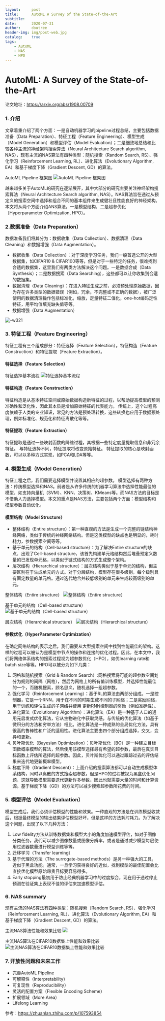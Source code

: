 ```yaml
---
layout:		post
title:      AutoML A Survey of the State-of-the-Art
subtitle:	
date:       2020-07-31
author:     doutree
header-img: img/post-web.jpg
catalog:    true
tags:
    - AutoML
    - NAS
    - HPO
---
```


# AutoML: A Survey of the State-of-the-Art

论文地址：https://arxiv.org/abs/1908.00709

### 1. 介绍

文章着重介绍了两个方面：一是自动机器学习的pipeline过程总结，主要包括数据准备（Data Preparation）、特征工程（Feature Engineering）、模型生成（Model Generation）和模型评估（Model Evaluation）；二是细致地总结和比较各种主流的神经架构搜索算法（Neural Architecture Search algorithm, NAS），现有主流的NAS算法有四种类型：随机搜索（Random Search, RS）、强化学习（Reinforcement Learning, RL）、进化算法（Evolutionary Algorithm, EA）和基于梯度下降（Gradient Descent, GD）的算法。

AutoML Pipeline 框架图
![AutoML Pipeline 框架图](/assets/15961859212238.jpg)

越来越多关于AutoML的研究在逐渐展开，其中大部分的研究主要关注神经架构搜索算法（Neural Architecture Search algorithm, NAS）。NAS算法旨在通过从预定义的搜索空间中选择和组合不同的基本组件来生成健壮且性能良好的神经架构。本文将从两个方面介绍ANS算法，一是模型结构，二是超参优化（Hyperparameter Optimization, HPO）。

### 2.数据准备（Data Preparation）

数据准备我们将其分为：数据收集（Data Collection）、数据清理（Data Cleaning）和数据增强（Data Augmentation）。

- 数据收集（Data Collection）：对于深度学习任务，我们一般首选公开的大型数据集，如CIFAR10 & CIFAR100等等，但是对于一些特定的任务，很难找到合适的数据集，这里我们有两类方法解决这个问题。一是数据合成（Data Synthesis）；二是数据搜索（Data Searching），这些都可以让你收集到合适的数据集。
- 数据清理（Data Cleaning）：在进入特征生成之前，必须预处理原始数据，因为存在许多类型的数据错误（例如，冗余，不完整或不正确的数据），被广泛使用的数据清理操作包括标准化，缩放，定量特征二值化，one-hot编码定性特征，用平均值填充缺失值等等。
- 数据增强（Data Augmentation）

![-w321](/assets/15961888798106.jpg)

### 3. 特征工程（Feature Engineering）

特征工程有三个组成部分：特征选择（Feature Selection），特征构造（Feature Construction）和特征提取（Feature Extraction）。

#### 特征选择（Feature Selection）


特征选择基本流程
![特征选择基本流程](/assets/15961890817832.jpg)

#### 特征构造（Feature Construction）

特征构造是从基本特征空间或原始数据构造新特征的过程，以帮助提高模型的预测准确性和泛化性，因此其本质是增加原始特征的代表能力。 传统上，这个过程高度依赖于人类的专业知识，常见的方法是预处理转换，这些转换也应用于数据预处理，例如标准化、规范化和特征离散化等等。

#### 特征提取（Feature Extraction）

特征提取是通过一些映射函数的降维过程，其根据一些特定度量提取信息和非冗余特征。 与特征选择不同，特征提取将改变原始特征。 特征提取的核心是映射函数，可以以多种方式实现，如PCA和LDA等等。

### 4. 模型生成（Model Generation）

特征工程之后，我们需要选择模型并设置其相应的超参数。 模型选择有两种方法：传统模型选择和NAS。前者是从许多传统的机器学习算法中选择性能最佳的模型，如支持向量机（SVM）、KNN、决策树、KMeans等。而NAS方法的目标是不借助人力选择模型。本文的重点是NAS方法，主要包括两个方面：模型结构和模型参数自动优化。

#### 模型结构（Model Structure）

- 整体结构（Entire structure）：第一种直观的方法是生成一个完整的链结构神经网络，类似于传统的神经网络结构。但是这类模型的缺点也是明显的，耗时耗力，参数搜索空间等等。
- 基于单元的结构（Cell-based structure）：为了解决Entire structure的缺点，出现了Cell-based structure，该首先构建单元格结构然后堆叠预定义数量的已发现单元格，以类似于链式结构的方式生成整个架构。
- 层次结构（Hierarchical structure）：层次结构类似于基于单元的结构，但主要区别在于生成单元的方式。对于分层结构，模型存在很多级别，每个级别具有固定数量的单元格。通过迭代地合并较低级别的单元来生成较高级别的单元。

整体结构（Entire structure）
![整体结构（Entire structure）](/assets/15961894880299.jpg)

基于单元的结构（Cell-based structure）
![基于单元的结构（Cell-based structure）](/assets/15961895120758.jpg)

层次结构（Hierarchical structure）
![层次结构（Hierarchical structure）](/assets/15961895351485.jpg)

#### 参数优化（HyperParameter Optimization）

在确定网络结构的表示之后，我们需要从大型搜索空间中找到性能最佳的架构。这样的过程可以被认为是模型中节点的操作和连接的优化过程。因此，在本文中，我们将网络体系结构的搜索过程视为超参数优化（HPO），如优learning rate和batch size等等。HPO可以被分为如下几类：

1. 网格和随机搜索（Grid & Random Search）:网格搜索将可能的超参数空间划分为规则的间隔（网格），然后为网格上的所有值训练模型，并选择性能最佳的一个，而随机搜索，顾名思义，随机选择一组超参数。
2. 强化学习（Reinforcement Learning）：基于RL的算法由两部分组成。一是控制器，它是一个RNN，用于在不同的时期生成不同的子网络；二是奖励网络，用于训练和评估生成的子网络并使用 更新RNN控制器的奖励（例如准确性）。
3. 进化算法（Evolutionary Algorithm）：进化算法（EA）是一种基于人口的通用元启发式优化算法，它从生物进化中获取灵感。与传统的优化算法（如基于微积分的方法和穷举方法）相比，进化算法是一种成熟的全局优化方法，具有很高的鲁棒性和广泛的适用性。进化算法主要由四个部分组成选择，交叉，变异和更新。
4. 贝叶斯优化（Bayesian Optimization）：贝叶斯优化（BO）是一种建立目标函数概率模型的算法，然后使用该模型选择最有希望的超参数，最后在真实目标函数上评估所选择的超参数。因此，贝叶斯优化可以通过跟踪过去的评估结果来迭代地更新概率模型。
5. 梯度下降（Gradient Descent）：上面介绍的搜索算法都可以自动生成模型体系结构，同时以离散的方式搜索超参数，但是HPO的过程被视为黑盒优化问题，这就导致模型需要迭代更新许多参数，因此也就需要大量的时间和计算资源。基于梯度下降（GD）的方法可以减少搜索超参数所花费的时间。

### 5. 模型评估（Model Evaluation）

模型生成后，我们必须评估模型的性能和效果。一种直观的方法是在训练模型收敛后，根据最终模型的输出结果评估模型好坏，但是这样的方法耗时耗力。为了解决这个问题，出现了以下几种方法：
1. Low fidelity方法从训练数据集和模型大小的角度加速模型评估，如对于图像分类任务，我们可以减少图像数量或图像分辨率，或者是通过减少模型每层使用过滤器数量进行模型训练等等。
2. 迁移学习（Transfer learning）
3. 基于代理的方法（The surrogate-based methods）是另一种强大的工具，近似于黑盒功能。通常，一旦学习获得良好的近似，找到模型的最佳配置会比直接优化模型原始昂贵目标要容易得多。
4. Early stopping最初用于防止经典机器学习中的过度拟合，现在用于通过停止预测在验证集上表现不佳的评估来加速模型评估。

### 6. NAS summary

现有主流的NAS算法有四种类型：随机搜索（Random Search, RS）、强化学习（Reinforcement Learning, RL）、进化算法（Evolutionary Algorithm, EA）和基于梯度下降（Gradient Descent, GD）的算法。

主流NAS算法性能和效果比较
![](/assets/15961862541174.jpg)

主流NAS算法在CIFAR10数据集上性能和效果比较
![主流NAS算法在CIFAR10数据集上性能和效果比较](/assets/15961864136735.jpg)

### 7. 开放性问题和未来工作

* 完善AutoML Pipeline
* 可解释性（Interpretability）
* 可复现性（Reproducibility）
* 灵活的配置方案（Flexible Encoding Scheme）
* 扩展领域（More Area）
* Lifelong Learning

参考：https://zhuanlan.zhihu.com/p/107593854